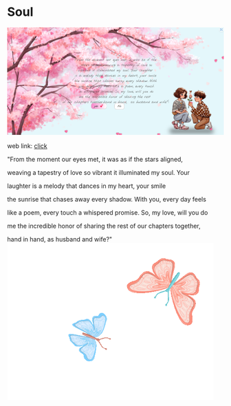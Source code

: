 # Soul
<img src="gui.png" alt="gui img"/>



 web link:  <a target = "blank" href="https://soul-xi.vercel.app/">click</a>



"From the moment our eyes met, it was as if the stars aligned,

weaving a tapestry of love so vibrant it illuminated my soul. Your

laughter is a melody that dances in my heart, your smile

the sunrise that chases away every shadow. With you, every day feels

like a poem, every touch a whispered promise. So, my love, will you do

me the incredible honor of sharing the rest of our chapters together,

hand in hand, as husband and wife?"
<img src="butterflies.gif" alt="butterflies" class="charters butterflies"/>
